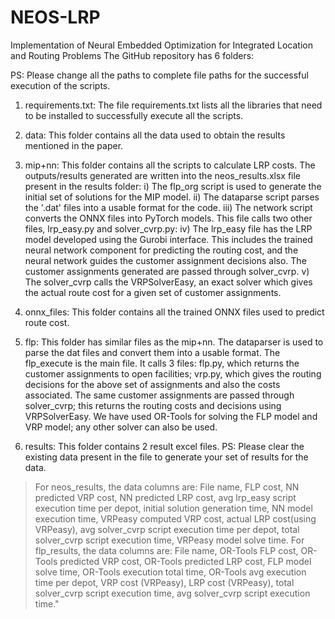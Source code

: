 # NEOS-LRP
Implementation of Neural Embedded Optimization for Integrated Location and Routing Problems
The GitHub repository has 6 folders:

PS: Please change all the paths to complete file paths for the successful execution of the scripts.

1) requirements.txt: The file requirements.txt lists all the libraries that need to be installed to successfully execute all the scripts.
   
2) data: This folder contains all the data used to obtain the results mentioned in the paper.
   
3) mip+nn: This folder contains all the scripts to calculate LRP costs. The outputs/results generated are written into the neos_results.xlsx file present in the results folder:
  i) The flp_org script is used to generate the initial set of solutions for the MIP model.
  ii) The dataparse script parses the '.dat' files into a usable format for the code.
  iii) The network script converts the ONNX files into PyTorch models. This file calls two other files, lrp_easy.py and solver_cvrp.py:
  iv) The lrp_easy file has the LRP model developed using the Gurobi interface. This includes the trained neural network component for predicting the routing cost, and the neural network guides the customer assignment decisions also. The customer assignments generated are passed through solver_cvrp.
  v) The solver_cvrp calls the VRPSolverEasy, an exact solver which gives the actual route cost for a given set of customer assignments.

4) onnx_files: This folder contains all the trained ONNX files used to predict route cost.

5) flp: This folder has similar files as the mip+nn. The dataparser is used to parse the dat files and convert them into a usable format. The flp_execute is the main file. It calls 3 files: flp.py, which returns the customer assignments to open facilities; vrp.py, which gives the routing decisions for the above set of assignments and also the costs associated. The same customer assignments are passed through solver_cvrp; this returns the routing costs and decisions using VRPSolverEasy. We have used OR-Tools for solving the FLP model and VRP model; any other solver can also be used.

6) results: This folder contains 2 result excel files.
  PS: Please clear the existing data present in the file to generate your set of results for the data.
  > For neos_results, the data columns are: File name, FLP cost, NN predicted VRP cost, NN predicted LRP cost, avg lrp_easy script execution time per depot, initial solution generation time, NN model execution time, VRPeasy computed VRP cost, actual LRP cost(using VRPeasy), avg solver_cvrp script execution time per depot, total solver_cvrp script execution time, VRPeasy model solve time.
  > For flp_results, the data columns are: File name, OR-Tools FLP cost, OR-Tools predicted VRP cost, OR-Tools predicted LRP cost, FLP model solve time, OR-Tools execution total time, OR-Tools avg execution time per depot, VRP cost (VRPeasy), LRP cost (VRPeasy), total solver_cvrp script execution time, avg solver_cvrp script execution time."

